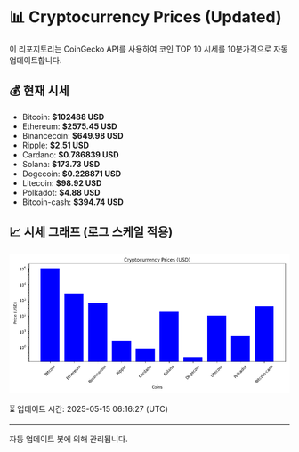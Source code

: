 
# 📊 Cryptocurrency Prices (Updated)

이 리포지토리는 CoinGecko API를 사용하여 코인 TOP 10 시세를 10분가격으로 자동 업데이트합니다.

## 💰 현재 시세
- Bitcoin: **$102488 USD**
- Ethereum: **$2575.45 USD**
- Binancecoin: **$649.98 USD**
- Ripple: **$2.51 USD**
- Cardano: **$0.786839 USD**
- Solana: **$173.73 USD**
- Dogecoin: **$0.228871 USD**
- Litecoin: **$98.92 USD**
- Polkadot: **$4.88 USD**
- Bitcoin-cash: **$394.74 USD**

## 📈 시세 그래프 (로그 스케일 적용)
![Crypto Prices](crypto_prices.png)

⏳ 업데이트 시간: 2025-05-15 06:16:27 (UTC)

---
자동 업데이트 봇에 의해 관리됩니다.
